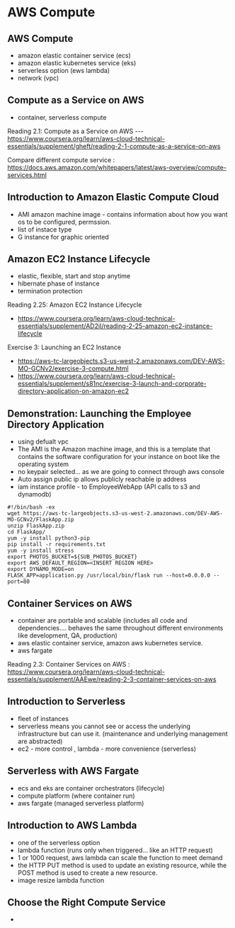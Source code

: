 # AWS Compute
## AWS Compute
- amazon elastic container service (ecs)
- amazon elastic kubernetes service (eks)
- serverless option (ews lambda)
- network (vpc)

## Compute as a Service on AWS
- container, serverless compute

Reading 2.1: Compute as a Service on AWS --- https://www.coursera.org/learn/aws-cloud-technical-essentials/supplement/gheft/reading-2-1-compute-as-a-service-on-aws

Compare different compute service : https://docs.aws.amazon.com/whitepapers/latest/aws-overview/compute-services.html

## Introduction to Amazon Elastic Compute Cloud
- AMI amazon machine image - contains information about how you want os to be configured, permssion.
- list of instace type
- G instance for graphic oriented

## Amazon EC2 Instance Lifecycle
- elastic, flexible, start and stop anytime
- hibernate phase of instance
- termination protection


Reading 2.25: Amazon EC2 Instance Lifecycle
- https://www.coursera.org/learn/aws-cloud-technical-essentials/supplement/AD2iI/reading-2-25-amazon-ec2-instance-lifecycle

Exercise 3: Launching an EC2 Instance
- https://aws-tc-largeobjects.s3-us-west-2.amazonaws.com/DEV-AWS-MO-GCNv2/exercise-3-compute.html
- https://www.coursera.org/learn/aws-cloud-technical-essentials/supplement/s81nc/exercise-3-launch-and-corporate-directory-application-on-amazon-ec2

## Demonstration: Launching the Employee Directory Application
- using defualt vpc
- The AMI is the Amazon machine image, and this is a template that contains the software configuration for your instance on boot like the operating system
- no keypair selected... as we are going to connect through aws console
- Auto assign public ip allows publicly reachable ip address
- iam instance profile - to EmployeeWebApp (API calls to s3 and dynamodb)
```
#!/bin/bash -ex
wget https://aws-tc-largeobjects.s3-us-west-2.amazonaws.com/DEV-AWS-MO-GCNv2/FlaskApp.zip
unzip FlaskApp.zip
cd FlaskApp/
yum -y install python3-pip
pip install -r requirements.txt
yum -y install stress
export PHOTOS_BUCKET=${SUB_PHOTOS_BUCKET}
export AWS_DEFAULT_REGION=<INSERT REGION HERE>
export DYNAMO_MODE=on
FLASK_APP=application.py /usr/local/bin/flask run --host=0.0.0.0 --port=80
```

## Container Services on AWS
- container are portable and scalable (includes all code and dependencies.... behaves the same throughout different environments like development, QA, production)
- aws elastic container service, amazon aws kubernetes service.
- aws fargate

Reading 2.3: Container Services on AWS : https://www.coursera.org/learn/aws-cloud-technical-essentials/supplement/AAEwe/reading-2-3-container-services-on-aws

## Introduction to Serverless
- fleet of instances
- serverless means you cannot see or access the underlying infrastructure but can use it. (maintenance and underlying management are abstracted)
- ec2 - more control , lambda - more convenience (serverless)

## Serverless with AWS Fargate
- ecs and eks are container orchestrators (lifecycle)
- compute platform (where container run)
- aws fargate (managed serverless platform)

## Introduction to AWS Lambda
- one of the serverless option
- lambda function (runs only when triggered... like an HTTP request) 
- 1 or 1000 request, aws lambda can scale the function to meet demand
-  the HTTP PUT method is used to update an existing resource, while the POST method is used to create a new resource.
-  image resize  lambda function

## Choose the Right Compute Service
- 
